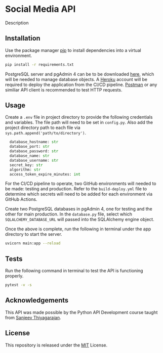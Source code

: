 # Social Media API

Description

## Installation

Use the package manager [pip](https://pip.pypa.io/en/stable/) to install dependencies into a virtual environment.

```bash
pip install -r requirements.txt
```

PostgreSQL server and pgAdmin 4 can be to be downloaded [here](https://pip.pypa.io/en/stable/), which will be needed to manage database objects. A [Heroku](https://www.heroku.com/) account will be required to deploy the application from the CI/CD pipeline. [Postman](https://www.postman.com/) or any similiar API client is recommended to test HTTP requests. 

## Usage

Create a `.env` file in project directory to provide the following credentials and variables. The file path will need to be set in `config.py`. Also add the project directory path to each file via 
``` sys.path.append('path/to/directory')```. 

```python
  database_hostname: str
  database_port: str
  database_password: str
  database_name: str
  database_username: str
  secret_key: str
  algorithm: str
  access_token_expire_minutes: int
```

For the CI/CD pipeline to operate, two GitHub environments will needed to be made: testing and production. Refer to the `build-deploy.yml` file to determine which secrets will need to be added for each environment via GitHub Actions. 

Create two PostgreSQL databases in pgAdmin 4, one for testing and the other for main production. In the `database.py` file, select which `SQLALCHEMY_DATABASE_URL` will passed into the SQLAlchemy engine object. 

Once the above is complete, run the following in terminal under the app directory to start the server.

```bash
uvicorn main:app --reload
```

## Tests

Run the following command in terminal to test the API is functioning properly.
```bash
pytest -v -s 
```

## Acknowledgements
This API was made possible by the Python API Development course taught from [Sanjeev Thiyagarajan](https://www.youtube.com/watch?v=0sOvCWFmrtA).  

## License
This repository is released under the [MIT](https://opensource.org/licenses/MIT) License.
